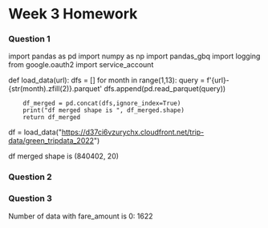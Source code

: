 # Week 3 Homework 

### Question 1

import pandas as pd
import numpy as np
import pandas_gbq
import logging
from google.oauth2 import service_account


def load_data(url):
        dfs = []
        for month in range(1,13):
            query = f'{url}-{str(month).zfill(2)}.parquet'
            dfs.append(pd.read_parquet(query))
        
        df_merged = pd.concat(dfs,ignore_index=True)
        print("df merged shape is ", df_merged.shape)
        return df_merged

df = load_data("https://d37ci6vzurychx.cloudfront.net/trip-data/green_tripdata_2022")

df merged shape is  (840402, 20)

### Question 2



### Question 3

Number of data with fare_amount is 0:  1622

